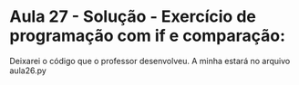 # Aula 27 - Solução - Exercício de programação com if e comparação:
Deixarei o código que o professor desenvolveu. A minha estará no arquivo aula26.py